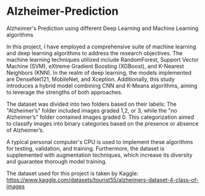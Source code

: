 # Alzheimer-Prediction
Alzheimer's Prediction using different Deep Learning and Machine Learning algorithms

In this project, I have employed a comprehensive suite of machine learning and deep learning
algorithms to address the research objectives. The machine learning techniques utilized include
RandomForest, Support Vector Machine (SVM), eXtreme Gradient Boosting (XGBoost), and
K-Nearest Neighbors (KNN). In the realm of deep learning, the models implemented are
DenseNet121, MobileNet, and Xception. Additionally, this study introduces a hybrid model 
combining CNN and K-Means algorithms, aiming to leverage the strengths of both
approaches. 

The dataset was divided into two folders based on their labels: The "Alzheimer’s" folder
included images graded 1,2, or 3, while the "no Alzheimer’s" folder contained images graded 0.
This categorization aimed to classify images into binary categories based on the presence or
absence of Alzheimer’s.

A typical personal computer's CPU is used to implement these algorithms for
testing, validation, and training. Furthermore, the dataset is supplemented with augmentation
techniques, which increase its diversity and guarantee thorough model training.

The dataset used for this project is taken by Kaggle: https://www.kaggle.com/datasets/tourist55/alzheimers-dataset-4-class-of-images
